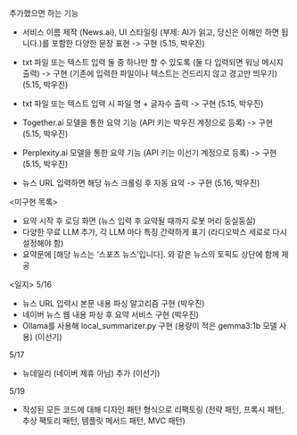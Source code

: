 추가했으면 하는 기능

* 서비스 이름 제작 (News.ai), UI 스타일링 (부제: AI가 읽고, 당신은 이해만 하면 됩니다.)를 포함한 다양한 문장 표현 -> 구현 (5.15, 박우진)
* txt 파일 또는 텍스트 입력 둘 중 하나만 할 수 있도록 (둘 다 입력되면 워닝 메시지 출력) -> 구현 (기존에 입력한 파일이나 텍스트는 건드리지 않고 경고만 띄우기) (5.15, 박우진)
* txt 파일 또는 텍스트 입력 시 파일 명 + 글자수 출력 -> 구현 (5.15, 박우진)
* Together.ai 모델을 통한 요약 기능 (API 키는 박우진 계정으로 등록) ->  구현 (5.15, 박우진)
* Perplexity.ai 모델을 통한 요약 기능 (API 키는 이선기 계정으로 등록) ->  구현 (5.15, 박우진)

* 뉴스 URL 입력하면 해당 뉴스 크롤링 후 자동 요약 -> 구현 (5.16, 박우진)

<미구현 목록>
* 요약 시작 후 로딩 화면 (뉴스 입력 후 요약될 때까지 로봇 머리 둥실둥실)
* 다양한 무료 LLM 추가, 각 LLM 마다 특징 간략하게 표기 (라디오박스 세로로 다시 설정해야 함)
* 요약문에 [해당 뉴스는 ‘스포츠 뉴스’입니다]. 와 같은 뉴스의 토픽도 상단에 함께 제공


<일지>
5/16
* 뉴스 URL 입력시 본문 내용 파싱 알고리즘 구현 (박우진)
* 네이버 뉴스 웹 내용 파싱 후 요약 서비스 구현 (박우진)
* Ollama를 사용해 local_summarizer.py 구현 (용량이 적은 gemma3:1b 모델 사용) (이선기)

5/17
* 뉴데일리 (네이버 제휴 아님) 추가 (이선기)

5/19
* 작성된 모든 코드에 대해 디자인 패턴 형식으로 리팩토링 (전략 패턴, 프록시 패턴, 추상 팩토리 패턴, 템플릿 메서드 패턴, MVC 패턴)